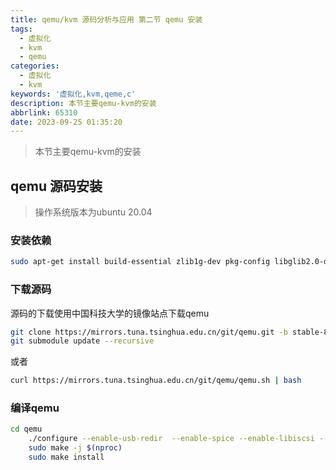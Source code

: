 ```yaml
---
title: qemu/kvm 源码分析与应用 第二节 qemu 安装
tags:
  - 虚拟化
  - kvm
  - qemu
categories:
  - 虚拟化
  - kvm
keywords: '虚拟化,kvm,qeme,c'
description: 本节主要qemu-kvm的安装
abbrlink: 65310
date: 2023-09-25 01:35:20
---
```




> 本节主要qemu-kvm的安装

## qemu 源码安装

> 操作系统版本为ubuntu 20.04

### 安装依赖

```bash
sudo apt-get install build-essential zlib1g-dev pkg-config libglib2.0-dev binutils-dev libboost-all-dev autoconf libtool libssl-dev libpixman-1-dev   virtualenv libtool liblog4cpp5-dev libavcodec-dev libssl-dev libglu1-mesa-dev libasound2-dev libfreetype6-dev  libfontconfig1-dev libogg-dev libxrandr-dev libgcrypt20-dev libsdl1.2-dev libsasl2-dev  libnss3-dev libpixman-1-dev libxfixes-dev libjpeg8-dev libiscsi-dev  libusbredirparser-dev libusbredirhost-dev usbredirectlibspice-server-dev
```


### 下载源码

源码的下载使用中国科技大学的镜像站点下载qemu

```bash
git clone https://mirrors.tuna.tsinghua.edu.cn/git/qemu.git -b stable-8.0
git submodule update --recursive
```

或者

```bash
curl https://mirrors.tuna.tsinghua.edu.cn/git/qemu/qemu.sh | bash
```

### 编译qemu

```bash
cd qemu
    ./configure --enable-usb-redir  --enable-spice --enable-libiscsi --enable-spice-protocol --enable-strip
    sudo make -j $(nproc) 
    sudo make install
```

